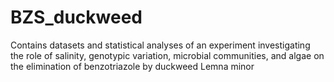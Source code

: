 # BZS_duckweed
Contains datasets and statistical analyses of an experiment investigating the role of salinity, genotypic variation, microbial communities, and algae on the elimination of benzotriazole by duckweed Lemna minor